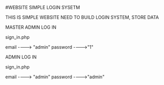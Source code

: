 #WEBSITE SIMPLE LOGIN SYSETM

THIS IS SIMPLE WEBSITE NEED TO BUILD LOGIN SYSTEM, STORE DATA


MASTER ADMIN LOG IN 

sign_in.php

email ----> "admin"
password ---->"1"



 ADMIN LOG IN 

sign_in.php

email ----> "admin"
password ---->"admin"